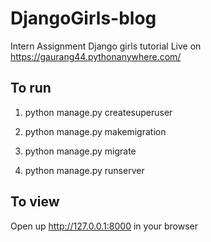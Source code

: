 # DjangoGirls-blog
Intern Assignment Django girls tutorial
Live on https://gaurang44.pythonanywhere.com/


## To run
1. python manage.py createsuperuser

2. python manage.py makemigration

3. python manage.py migrate

4. python manage.py runserver

## To view
Open up http://127.0.0.1:8000 in your browser
